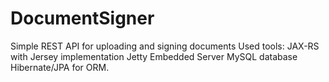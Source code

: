 # DocumentSigner
Simple REST API for uploading and signing documents
Used tools:
JAX-RS with Jersey implementation
Jetty Embedded Server
MySQL database
Hibernate/JPA for ORM.
